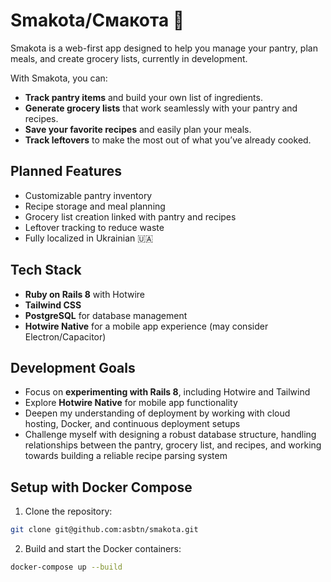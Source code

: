 # Smakota/Смакота 🍲

Smakota is a web-first app designed to help you manage your pantry, plan meals, and create grocery lists, currently in development.

With Smakota, you can:

- **Track pantry items** and build your own list of ingredients.
- **Generate grocery lists** that work seamlessly with your pantry and recipes.
- **Save your favorite recipes** and easily plan your meals.
- **Track leftovers** to make the most out of what you’ve already cooked.

## Planned Features

- Customizable pantry inventory
- Recipe storage and meal planning
- Grocery list creation linked with pantry and recipes
- Leftover tracking to reduce waste
- Fully localized in Ukrainian 🇺🇦

## Tech Stack

- **Ruby on Rails 8** with Hotwire
- **Tailwind CSS**
- **PostgreSQL** for database management
- **Hotwire Native** for a mobile app experience (may consider Electron/Capacitor)

## Development Goals

- Focus on **experimenting with Rails 8**, including Hotwire and Tailwind
- Explore **Hotwire Native** for mobile app functionality
- Deepen my understanding of deployment by working with cloud hosting, Docker, and continuous deployment setups
- Challenge myself with designing a robust database structure, handling relationships between the pantry, grocery list, and recipes, and working towards building a reliable recipe parsing system

## Setup with Docker Compose

1. Clone the repository:
```bash
git clone git@github.com:asbtn/smakota.git
```
2. Build and start the Docker containers:
```bash
docker-compose up --build
```

